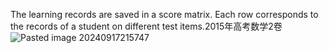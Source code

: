 The learning records are saved in a score matrix. Each row corresponds to the records of a student on different test items.2015年高考数学2卷
![Pasted image 20240917215747](https://github.com/user-attachments/assets/dc942e40-9f3e-4ad6-b52c-293260ad4b6c)

